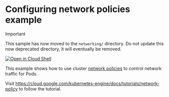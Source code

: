 # Configuring network policies example

> [!IMPORTANT]  
> This sample has now moved to the `networking/` directory.
> Do not update this now deprecated directory, it will eventually be removed.

[![Open in Cloud Shell](https://gstatic.com/cloudssh/images/open-btn.svg)](https://ssh.cloud.google.com/cloudshell/editor?cloudshell_git_repo=https://github.com/GoogleCloudPlatform/kubernetes-engine-samples&cloudshell_tutorial=README.md&cloudshell_workspace=network-policies)

This example shows how to use cluster [network policies](https://cloud.google.com/kubernetes-engine/docs/how-to/network-policy)
to control network traffic for Pods.

Visit https://cloud.google.com/kubernetes-engine/docs/tutorials/network-policy
to follow the tutorial.
